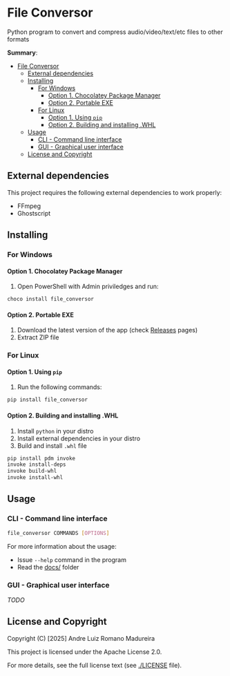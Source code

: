 # File Conversor
Python program to convert and compress audio/video/text/etc files to other formats

**Summary**:
- [File Conversor](#file-conversor)
  - [External dependencies](#external-dependencies)
  - [Installing](#installing)
    - [For Windows](#for-windows)
      - [Option 1. Chocolatey Package Manager](#option-1-chocolatey-package-manager)
      - [Option 2. Portable EXE](#option-2-portable-exe)
    - [For Linux](#for-linux)
      - [Option 1. Using ``pip``](#option-1-using-pip)
      - [Option 2. Building and installing .WHL](#option-2-building-and-installing-whl)
  - [Usage](#usage)
    - [CLI - Command line interface](#cli---command-line-interface)
    - [GUI - Graphical user interface](#gui---graphical-user-interface)
  - [License and Copyright](#license-and-copyright)

## External dependencies

This project requires the following external dependencies to work properly:
- FFmpeg
- Ghostscript

## Installing

### For Windows

#### Option 1. Chocolatey Package Manager

1. Open PowerShell with Admin priviledges and run:
  ```bash
  choco install file_conversor
  ```

#### Option 2. Portable EXE

1. Download the latest version of the app (check [Releases](https://github.com/andre-romano/file_conversor/releases/) pages)
2. Extract ZIP file


### For Linux

#### Option 1. Using ``pip`` 

1. Run the following commands:
```bash
pip install file_conversor
```

#### Option 2. Building and installing .WHL

1. Install `python` in your distro
2. Install external dependencies in your distro
3. Build and install `.whl` file
  ```bash
  pip install pdm invoke
  invoke install-deps
  invoke build-whl
  invoke install-whl
  ```

## Usage

### CLI - Command line interface

```bash
file_conversor COMMANDS [OPTIONS]
```

For more information about the usage:
- Issue `--help` command in the program
- Read the [docs/](docs/) folder

### GUI - Graphical user interface

*TODO*

## License and Copyright

Copyright (C) [2025] Andre Luiz Romano Madureira

This project is licensed under the Apache License 2.0.  

For more details, see the full license text (see [./LICENSE](./LICENSE) file).

